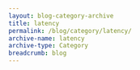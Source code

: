 ```yaml
---
layout: blog-category-archive
title: latency
permalink: /blog/category/latency/
archive-name: latency
archive-type: Category
breadcrumb: blog
---
```

